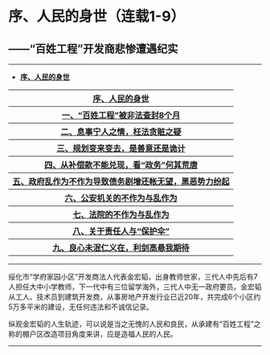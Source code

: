 # 序、人民的身世（连载1-9）

## ——“百姓工程”开发商悲惨遭遇纪实

---

- [**序、人民的身世**](https://jinhzh.github.io/0.html)

<table>
<tr>
    <th colspan="2"><a href="https://jinhzh.github.io/0.html">序、人民的身世</a></th>
</tr>
<tr>
    <th colspan="2"><a href="https://jinhzh.github.io/1.html">一、“百姓工程”被非法查封8个月</a></th>
</tr>
<tr>
    <th colspan="2"><a href="https://jinhzh.github.io/2.html">二、息事宁人之情，枉法贪赃之疑</a></th>
</tr>
<tr>
    <th colspan="2"><a href="https://jinhzh.github.io/3.html">三、规划变来变去，是善意还是诡计</a></th>
</tr>
<tr>
    <th colspan="2"><a href="https://jinhzh.github.io/4.html">四、从补偿款不能兑现，看“政务”何其荒唐</a></th>
</tr>
<tr>
    <th colspan="2"><a href="https://jinhzh.github.io/5.html">五、政府乱作为不作为导致债务剧增还帐无望，黑恶势力纷起</a></th>
</tr>
<tr>
    <th colspan="2"><a href="https://jinhzh.github.io/6.html">六、公安机关的不作为与乱作为</a></th>
</tr>
<tr>
    <th colspan="2"><a href="https://jinhzh.github.io/7.html">七、法院的不作为与乱作为</a></th>
</tr>
<tr>
    <th colspan="2"><a href="https://jinhzh.github.io/8.html">八、关于责任人与“保护伞”</a></th>
</tr>
<tr>
    <th colspan="2"><a href="https://jinhzh.github.io/9.html">九、良心未泯仁义在，利剑高悬我期待</a></th>
</tr>
</table>

---

绥化市“学府家园小区”开发商法人代表金宏韬，出身教师世家，三代人中先后有7人担任大中小学教师，下一代中有三位留学海外，三代人中无一政府要员。金宏韬从工人、技术员到建筑开发商，从事房地产开发行业已近20年，共完成6个小区约5万多平米的建设，无任何违法和不诚信记录。

纵观金宏韬的人生轨迹，可以说是当之无愧的人民和良民，从承建有“百姓工程”之称的棚户区改造项目角度来讲，应是造福人民的人民。

---
